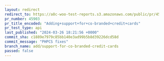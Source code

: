 ```yaml
---
layout: redirect
redirect_to: https://a8c-woo-test-reports.s3.amazonaws.com/public/pr/45903/api/index.html
pr_number: 45903
pr_title_encoded: "Adding+support+for+co-branded+credit+cards"
pr_test_type: api
last_published: "2024-03-26 18:21:56 +0000"
commit_sha: c1889e7979c85bb140e3ad99b5b8d39226dcd58d
commit_message: "PHPCS fixes"
branch_name: add/support-for-co-branded-credit-cards
passed: false
---
```

